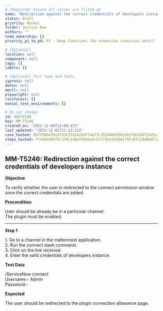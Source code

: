 ```yaml
---
# (Required) Ensure all values are filled up
name: "Redirection against the correct credentials of developers instance"
status: Draft
priority: Normal
folder: Service Now
authors: ""
team_ownership: []
priority_p1_to_p4: P3 - Deep Functions (Do extensive scenarios work?)

# (Optional)
location: null
component: null
tags: []
labels: []

# (Optional) Test type and tools
cypress: null
detox: null
mmctl: null
playwright: null
rainforest: []
manual_test_environments: []

# Do not change
id: 56073198
key: MM-T5246
created_on: "2022-11-09T14:00:47Z"
last_updated: "2022-12-01T21:13:22Z"
case_hashed: 9b7f580e99a37d5e39316c04f74af3c3524400f602e03f66194f3e76c3fc2759a47707787106975b7cd3856a537f9869
steps_hashed: ffd264d897dc379c236af9dd4c6c5c7c92a15b8d179fc87c2dd66df12f89f5606219937c476722f177b75d335201fa6d
---
```


<!-- (Auto-generated) Based on frontmatter's "key" and "name" -->

## MM-T5246: Redirection against the correct credentials of developers instance

**Objective**

To verify whether the user is redirected to the connect permission window once the correct credentials are added.

**Precondition**

User should be already be in a particular channel.\
The plugin must be enabled.

---

**Step 1**

1\. Go to a channel in the mattermost application.\
2\. Run the connect slash command.\
3\. Click on the link received.\
4\. Enter the valid credentials of developers instance.

**Test Data**

/ServiceNow connect\
Username:- Admin\
Password:-

**Expected**

The user should be redirected to the plugin connection allowance page.
